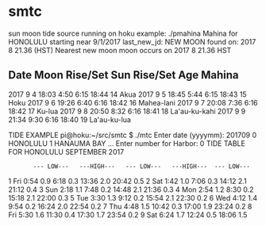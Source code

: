 # smtc
sun moon tide source
running on hoku 
example:
./pmahina
Mahina for HONOLULU starting near  9/1/2017
last_new_jd: NEW MOON found on: 2017  8    21.36 (HST)
Nearest new moon moon occurs on 2017  8 21.36 HST

Date       Moon Rise/Set   Sun Rise/Set Age  Mahina
-----------------------------------------------------
2017  9  4  18:03   4:50   6:15  18:44  14   Akua
2017  9  5  18:45   5:44   6:15  18:43  15   Hoku
2017  9  6  19:26   6:40   6:16  18:42  16   Mahea-lani
2017  9  7  20:08   7:36   6:16  18:42  17   Ku-lua
2017  9  8  20:50   8:32   6:16  18:41  18   La'au-ku-kahi
2017  9  9  21:34   9:30   6:16  18:40  19   La'au-ku-lua

TIDE EXAMPLE
pi@hoku:~/src/smtc $ ./mtc
Enter date (yyyymm): 201709
 0          HONOLULU      1       HANAUMA BAY
...
Enter number for Harbor: 0
            TIDE TABLE FOR HONOLULU  SEPTEMBER 2017

           --- LOW---   ---HIGH---   --- LOW---   ---HIGH---  --- LOW---

 1  Fri                  0:54  0.9    6:18  0.3   13:36  2.0   20:42  0.5
 2  Sat                  1:42  1.0    7:06  0.3   14:12  2.1   21:12  0.4
 3  Sun                  2:18  1.1    7:48  0.2   14:48  2.1   21:36  0.3
 4  Mon                  2:54  1.2    8:30  0.2   15:18  2.1   22:00  0.3
 5  Tue                  3:30  1.3    9:12  0.2   15:54  2.1   22:30  0.2
 6  Wed                  4:12  1.4    9:54  0.2   16:24  2.0   22:54  0.2
 7  Thu                  4:48  1.5   10:42  0.3   17:00  1.9   23:24  0.2
 8  Fri                  5:30  1.6   11:30  0.4   17:30  1.7   23:54  0.2
 9  Sat                  6:24  1.7   12:24  0.5   18:06  1.5
